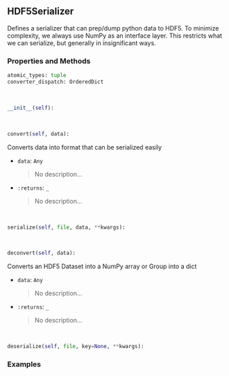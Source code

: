 ## <a id="McUtils.McUtils.Scaffolding.Serializers.HDF5Serializer">HDF5Serializer</a>
Defines a serializer that can prep/dump python data to HDF5.
To minimize complexity, we always use NumPy as an interface layer.
This restricts what we can serialize, but generally in insignificant ways.

### Properties and Methods
```python
atomic_types: tuple
converter_dispatch: OrderedDict
```
<a id="McUtils.McUtils.Scaffolding.Serializers.HDF5Serializer.__init__" class="docs-object-method">&nbsp;</a>
```python
__init__(self): 
```

<a id="McUtils.McUtils.Scaffolding.Serializers.HDF5Serializer.convert" class="docs-object-method">&nbsp;</a>
```python
convert(self, data): 
```
Converts data into format that can be serialized easily
- `data`: `Any`
    >No description...
- `:returns`: `_`
    >No description...

<a id="McUtils.McUtils.Scaffolding.Serializers.HDF5Serializer.serialize" class="docs-object-method">&nbsp;</a>
```python
serialize(self, file, data, **kwargs): 
```

<a id="McUtils.McUtils.Scaffolding.Serializers.HDF5Serializer.deconvert" class="docs-object-method">&nbsp;</a>
```python
deconvert(self, data): 
```
Converts an HDF5 Dataset into a NumPy array or Group into a dict
- `data`: `Any`
    >No description...
- `:returns`: `_`
    >No description...

<a id="McUtils.McUtils.Scaffolding.Serializers.HDF5Serializer.deserialize" class="docs-object-method">&nbsp;</a>
```python
deserialize(self, file, key=None, **kwargs): 
```

### Examples
